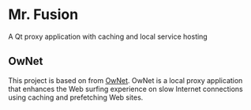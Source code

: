 Mr. Fusion
=========

A Qt proxy application with caching and local service hosting

## OwNet

This project is based on from [OwNet](http://ownet.fiit.stuba.sk/).
OwNet is a local proxy application that enhances the Web surfing experience on slow Internet connections using caching and prefetching Web sites.
